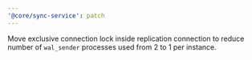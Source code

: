 ```yaml
---
'@core/sync-service': patch
---
```


Move exclusive connection lock inside replication connection to reduce number of `wal_sender` processes used from 2 to 1 per instance.
